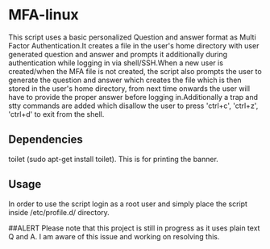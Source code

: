 # MFA-linux
This script uses a basic personalized Question and answer format as Multi Factor Authentication.It creates a file in the user's home directory with user generated question and answer and prompts it additionally during authentication while logging in via shell/SSH.When a new user is created/when the MFA file is not created, the script also prompts the user to generate the question and answer which creates the file which is then stored in the user's home directory, from next time onwards the user will have to provide the proper answer before logging in.Additionally a trap and stty commands are added which disallow the user to press 'ctrl+c', 'ctrl+z', 'ctrl+d' to exit from the shell.
## Dependencies
toilet (sudo apt-get install toilet). This is for printing the banner. 

## Usage
In order to use the script login as a root user and simply place the script inside /etc/profile.d/ directory. 

##ALERT
Please note that this project is still in progress as it uses plain text Q and A. I am aware of this issue and working on resolving this.

